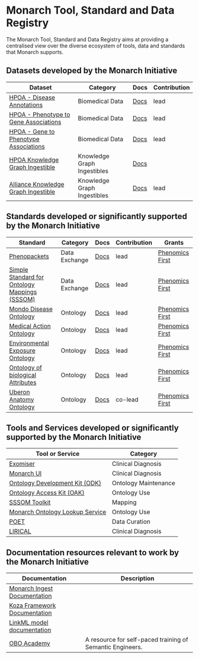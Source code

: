 # Monarch Tool, Standard and Data Registry

The Monarch Tool, Standard and Data Registry aims at providing a centralised view over
the diverse ecosystem of tools, data and standards that Monarch supports.


## Datasets developed by the Monarch Initiative

| Dataset | Category | Docs | Contribution |
| ------ | ----- | ----- | ----- |
| [HPOA - Disease Annotations](http://purl.obolibrary.org/obo/hp/hpoa/phenotype.hpoa) | Biomedical Data | [Docs](https://hpo-annotation-qc.readthedocs.io/en/latest/annotationFormat.html#phenotype-hpoa-format) | lead |
| [HPOA - Phenotype to Gene Associations](http://purl.obolibrary.org/obo/hp/hpoa/phenotype_to_genes.txt) | Biomedical Data | [Docs](https://hpo.jax.org/app/download/annotation) | lead |
| [HPOA - Gene to Phenotype Associations](http://purl.obolibrary.org/obo/hp/hpoa/genes_to_phenotype.txt) | Biomedical Data | [Docs](https://hpo.jax.org/app/download/annotation) | lead |
| [HPOA Knowledge Graph Ingestible](https://data.monarchinitiative.org/monarch-kg/hpoa) | Knowledge Graph Ingestibles | [Docs](https://monarch-initiative.github.io/monarch-ingest/Sources/HPOA/) |  |
| [Alliance Knowledge Graph Ingestible](https://data.monarchinitiative.org/monarch-kg/alliance) | Knowledge Graph Ingestibles | [Docs](https://monarch-initiative.github.io/monarch-ingest/Sources/Alliance/) | lead |


## Standards developed or significantly supported by the Monarch Initiative

| Standard | Category | Docs | Contribution | Grants |
| ------ | ----- | ----- | ----- | ----- |
| [Phenopackets](https://standards.monarchinitiative.org/phenopackets) | Data Exchange | [Docs]() | lead | [Phenomics First](https://grantome.com/grant/NIH/RM1-HG010860-01)  |
| [Simple Standard for Ontology Mappings (SSSOM)](https://standards.monarchinitiative.org/sssom) | Data Exchange | [Docs]() | lead | [Phenomics First](https://grantome.com/grant/NIH/RM1-HG010860-01)  |
| [Mondo Disease Ontology](http://purl.obolibrary.org/obo/mondo.owl) | Ontology | [Docs](https://mondo.readthedocs.io/) | lead | [Phenomics First](https://grantome.com/grant/NIH/RM1-HG010860-01)  |
| [Medical Action Ontology](http://purl.obolibrary.org/obo/maxo.owl) | Ontology | [Docs]() | lead | [Phenomics First](https://grantome.com/grant/NIH/RM1-HG010860-01)  |
| [Environmental Exposure Ontology](http://purl.obolibrary.org/obo/ecto.owl) | Ontology | [Docs](https://github.com/EnvironmentOntology/environmental-exposure-ontology) | lead | [Phenomics First](https://grantome.com/grant/NIH/RM1-HG010860-01)  |
| [Ontology of biological Attributes](http://purl.obolibrary.org/obo/oba.owl) | Ontology | [Docs]() | lead | [Phenomics First](https://grantome.com/grant/NIH/RM1-HG010860-01)  |
| [Uberon Anatomy Ontology](http://purl.obolibrary.org/obo/uberon.owl) | Ontology | [Docs]() | co-lead | [Phenomics First](https://grantome.com/grant/NIH/RM1-HG010860-01)  |


## Tools and Services developed or significantly supported by the Monarch Initiative

| Tool or Service | Category |
| ------ | ----- |
| [Exomiser](https://tools.monarchinitiative.org/exomiser) | Clinical Diagnosis |
| [Monarch UI](https://monarchinitiative.org/) | Clinical Diagnosis |
| [Ontology Development Kit (ODK)](https://tools.monarchinitiative.org/odk) | Ontology Maintenance |
| [Ontology Access Kit (OAK)](https://tools.monarchinitiative.org/oak) | Ontology Use |
| [SSSOM Toolkit](https://tools.monarchinitiative.org/sssom-toolkit) | Mapping |
| [Monarch Ontology Lookup Service](https://tools.monarchinitiative.org/ols) | Ontology Use |
| [POET](https://tools.monarchinitiative.org/poet) | Data Curation |
| [LIRICAL](https://tools.monarchinitiative.org/lirical) | Clinical Diagnosis |


## Documentation resources relevant to work by the Monarch Initiative

| Documentation | Description |
| ------ | ----- |
| [Monarch Ingest Documentation](https://monarch-initiative.github.io/monarch-ingest) |  |
| [Koza Framework Documentation](https://koza.monarchinitiative.org/) |  |
| [LinkML model documentation](https://linkml.io/linkml-model/docs/) |  |
| [OBO Academy](https://oboacademy.github.io/obook/) | A resource for self-paced training of Semantic Engineers. |
